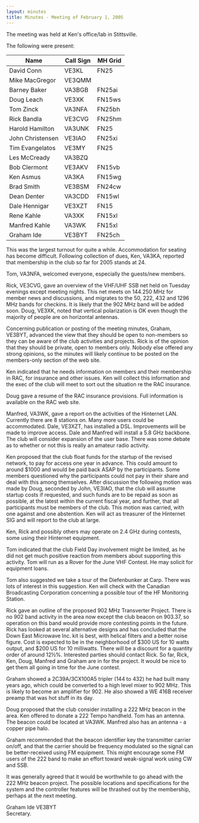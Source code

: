 ```yaml
---
layout: minutes
title: Minutes - Meeting of February 1, 2005
---
```

The meeting was held at Ken's office/lab in Stittsville.

The following were present:

| Name                   | Call Sign  | MH Grid |
|------------------------|------------|---------|
| David Conn             | VE3KL      | FN25    |
| Mike MacGregor         | VE3QMM     |         |
| Barney Baker           | VA3BGB     | FN25ai  |
| Doug Leach             | VE3XK      | FN15ws  |
| Tom Zinck              | VA3NFA     | FN25bh  |
| Rick Bandla            | VE3CVG     | FN25hm  |
| Harold Hamilton        | VA3UNK     | FN25    |
| John Christensen       | VE3IAO     | FN25xi  |
| Tim Evangelatos        | VE3MY      | FN25    |
| Les McCready           | VA3BZQ     |         |
| Bob Clermont           | VE3AKV     | FN15vb  |
| Ken Asmus              | VA3KA      | FN15wg  |
| Brad Smith             | VE3BSM     | FN24cw  |
| Dean Denter            | VA3CDD     | FN15wl  |
| Dale Hennigar          | VE3XZT     | FN15    |
| Rene Kahle             | VA3XK      | FN15xl  |
| Manfred Kahle          | VA3WK      | FN15xl  |
| Graham Ide             | VE3BYT     | FN25ch  |

This was the largest turnout for quite a while.  Accommodation for seating has become difficult.  Following collection of dues, Ken, VA3KA, reported that membership in the club so far for 2005 stands at 24.

Tom, VA3NFA, welcomed everyone, especially the guests/new members.

Rick, VE3CVG, gave an overview of the VHF/UHF SSB net held on Tuesday evenings except meeting nights.  This net meets on 144.250 MHz for member news and discussions, and migrates to the 50, 222, 432 and 1296 MHz bands for checkins.  It is likely that the 902 MHz band will be added soon.  Doug, VE3XK, noted that vertical polarization is OK even though the majority of people are on horizontal antennas.

Concerning publication or posting of the meeting minutes, Graham, VE3BYT, advanced the view that they should be open to non-members so they can be aware of the club activities and projects. Rick is of the opinion that they should be private, open to members only.  Nobody else offered any strong opinions, so the minutes will likely continue to be posted on the members-only section of the web site.

Ken indicated that he needs information on members and their membership in RAC, for insurance and other issues.  Ken will collect this information and the exec of the club will meet to sort out the situation re the RAC insurance.

Doug gave a resume of the RAC insurance provisions.  Full information is available on the RAC web site.

Manfred, VA3WK, gave a report on the activities of the Hinternet LAN. Currently there are 8 stations on.  Many more users could be accommodated.  Dale, VE3XZT, has installed a DSL.  Improvements will be made to improve access.  Dale and Manfred will install a 5.8 GHz backbone.  The club will consider expansion of the user base. There was some debate as to whether or not this is really an amateur radio activity.

Ken proposed that the club float funds for the startup of the revised network, to pay for access one year in advance.  This could amount to around $1000 and would be paid back ASAP by the participants. Some members questioned why the participants could not pay in their share and deal with this among themselves.  After discussion the following motion was made by Doug, seconded by John, VE3IAO, that the club will assume startup costs if requested, and such funds are to be repaid as soon as possible, at the latest within the current fiscal year, and further, that all participants must be members of the club. This motion was carried, with one against and one abstention.  Ken will act as treasurer of the Hinternet SIG and will report to the club at large.

Ken, Rick and possibly others may operate on 2.4 GHz during contests, some using their Hinternet equipment.

Tom indicated that the club Field Day involvement might be limited, as he did not get much positive reaction from members about supporting this activity.  Tom will run as a Rover for the June VHF Contest.  He may solicit for equipment loans.

Tom also suggested we take a tour of the Diefenbunker at Carp. There was lots of interest in this suggestion.  Ken will check with the Canadian Broadcasting Corporation concerning a possible tour of the HF Monitoring Station.  

Rick gave an outline of the proposed 902 MHz Transverter Project. There is no 902 band activity in the area now except the club beacon on 903.37, so operation on this band would provide more contesting points in the future.  Rick has looked at several alternative designs and has concluded that the Down East Microwave Inc. kit is best, with helical filters and a better noise figure.  Cost is expected to be in the neighborhood of $300 US for 10 watts output, and $200 US for 10 milliwatts.  There will be a discount for a quantity order of around 12½%.  Interested parties should contact Rick.  So far, Rick, Ken, Doug, Manfred and Graham are in for the project.  It would be nice to get them all going in time for the June contest.

Graham showed a 2C39A/3CX100A5 tripler (144 to 432) he had built many years ago, which could be converted to a high level mixer to 902 MHz.  This is likely to become an amplifier for 902.  He also showed a WE 416B receiver preamp that was hot stuff in its day.

Doug proposed that the club consider installing a 222 MHz beacon in the area. Ken offered to donate a 222 Tempo handheld.  Tom has an antenna.  The beacon could be located at VA3WK.  Manfred also has an antenna - a copper pipe halo.

Graham recommended that the beacon identifier key the transmitter carrier on/off, and that the carrier should be frequency modulated so the signal can be better-received using FM equipment.  This might encourage some FM users of the 222 band to make an effort toward weak-signal work using CW and SSB.

It was generally agreed that it would be worthwhile to go ahead with the 222 MHz beacon project.  The possible locations and specifications for the system and the controller features will be thrashed out by the membership, perhaps at the next meeting.

Graham Ide  VE3BYT  
Secretary.
